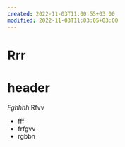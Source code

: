 ```yaml
---
created: 2022-11-03T11:00:55+03:00
modified: 2022-11-03T11:03:05+03:00
---
```


# Rrr

# header
*Fghhhh*
Rfvv
- fff
- frfgvv
- rgbbn

